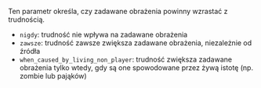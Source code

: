 Ten parametr określa, czy zadawane obrażenia powinny wzrastać z trudnością.

- `nigdy`: trudność nie wpływa na zadawane obrażenia
- `zawsze`: trudność zawsze zwiększa zadawane obrażenia, niezależnie od źródła
- `when_caused_by_living_non_player`: trudność zwiększa zadawane obrażenia tylko wtedy, gdy są one spowodowane przez żywą istotę
  (np. zombie lub pająków)
